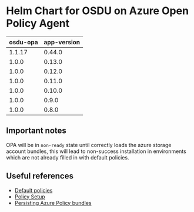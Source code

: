 # Helm Chart for OSDU on Azure Open Policy Agent

| osdu-opa                  | app-version  |
| ------------------------- | ----------   |
| 1.1.17                    | 0.44.0       |
| 1.0.0                     | 0.13.0       |
| 1.0.0                     | 0.12.0       |
| 1.0.0                     | 0.11.0       |
| 1.0.0                     | 0.10.0       |
| 1.0.0                     | 0.9.0        |
| 1.0.0                     | 0.8.0        |

## Important notes

OPA will be in `non-ready` state until correctly loads the azure storage account bundles, this will lead to non-success installation in environments which are not already filled in with default policies.

## Useful references

* [Default policies](https://community.opengroup.org/osdu/platform/security-and-compliance/policy/-/tree/release/0.17/deployment/default-policies)
* [Policy Setup](https://community.opengroup.org/osdu/platform/security-and-compliance/policy/-/wikis/home#setup)
* [Persisting Azure Policy bundles](https://community.opengroup.org/osdu/platform/security-and-compliance/policy/-/wikis/Persisting-policies-and-autoscaling#azure)
